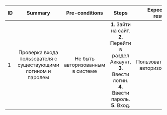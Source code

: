 ID | Summary | Pre-conditions | Steps | Expected results
:--|:-------:|:--------------:|:-----:|-----------------:
1 | Проверка входа пользователя с существующими логином и паролем | Не быть авторизованным в системе | **1**. Зайти на сайт. **2**. Перейти в раздел Аккаунт. **3**. Ввести логин. **4**. Ввести пароль. **5**. Вход. | Пользователь авторизован 

